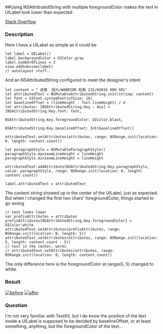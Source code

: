 ##Using NSAttributedString with multiple foregroundColor makes the text in UILabel look lower than expected

[Stack Overflow](https://stackoverflow.com/questions/54647527/using-nsattributedstring-with-multiple-foregroundcolor-makes-the-text-in-uilabel)

### Description ###

Here I have a UILabel as simple as it could be

    let label = UILabel()
    label.backgroundColor = UIColor.gray
    label.numberOfLines = 2
    view.addSubview(label)
    // autolayout stuff..
And an NSAttributedString configured to meet the designer's intent

    let content = " 自营  回力/WARRIOR 轮胎 215/65R16 98H SR1"
    let attributedText = NSMutableAttributedString.init(string: content)
    let font = UIFont.systemFont(ofSize: 16)
    let baselineOffset = (lineHeight - font.lineHeight) / 4
    let attributes: [NSAttributedString.Key : Any] = [NSAttributedString.Key.font: font,
                                                      NSAttributedString.Key.foregroundColor: UIColor.black,
                                                      NSAttributedString.Key.baselineOffset: Int(baselineOffset)]
    
    attributedText.setAttributes(attributes, range: NSRange.init(location: 0, length: content.count))
            
    let paragraphStyle = NSMutableParagraphStyle()
    paragraphStyle.maximumLineHeight = lineHeight
    paragraphStyle.minimumLineHeight = lineHeight
            attributedText.addAttribute(NSAttributedString.Key.paragraphStyle, value: paragraphStyle, range: NSRange.init(location: 0, length: content.count))
            
    label.attributedText = attributedText

The content string showed up in the center of the UILabel, just as expected. But when I changed the first two chars' foregroundColor, things started to go wrong

    // text looks lower
    var prefixAttributes = attributes
    prefixAttributes[NSAttributedString.Key.foregroundColor] = UIColor.white
    attributedText.setAttributes(prefixAttributes, range: NSRange.init(location: 0, length: 5))
    attributedText.setAttributes(attributes, range: NSRange.init(location: 5, length: content.count - 5))
    // text in the center, works
    // attributedText.setAttributes(attributes, range: NSRange.init(location: 0, length: content.count))

The only difference here is the foregroundColor at range(0, 5) changed to white.

### Result ###

[![before][1]][1]
[![after][2]][2]

### Question ###

I'm not very familiar with TextKit, but I do know the position of the text inside a UILabel is supposed to be decided by baselineOffset, or at least something, anything, but the foregroundColor of the text...


[1]: https://i.stack.imgur.com/TUitU.png
[2]: https://i.stack.imgur.com/ggCrB.png